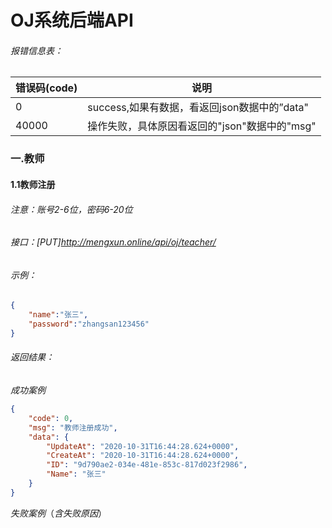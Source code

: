 # OJ系统后端API

###### 报错信息表：

| 错误码(code) | 说明                                          |
| ------------ | --------------------------------------------- |
| 0            | success,如果有数据，看返回json数据中的”data"  |
| 40000        | 操作失败，具体原因看返回的"json"数据中的"msg" |





### 一.教师

#### 1.1教师注册

###### 注意：账号2-6位，密码6-20位

###### 接口：[PUT]http://mengxun.online/api/oj/teacher/

###### 示例：

```json
{
    "name":"张三",
    "password":"zhangsan123456"
}
```

###### 返回结果：

*成功案例*

```json
{
    "code": 0,
    "msg": "教师注册成功",
    "data": {
        "UpdateAt": "2020-10-31T16:44:28.624+0000",
        "CreateAt": "2020-10-31T16:44:28.624+0000",
        "ID": "9d790ae2-034e-481e-853c-817d023f2986",
        "Name": "张三"
    }
}
```

*失败案例*（*含失败原因*）